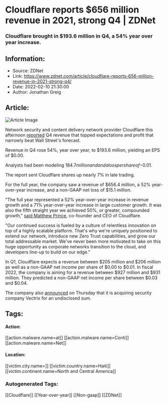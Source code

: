 # Cloudflare reports $656 million revenue in 2021, strong Q4 | ZDNet
### Cloudflare brought in $193.6 million in Q4, a 54% year over year increase.

## Information:
+ Source: ZDNet
+ Link: https://www.zdnet.com/article/cloudflare-reports-656-million-revenue-in-2021-strong-q4/
+ Date: 2022-02-10 21:30:00
+ Author: Jonathan Greig


## Article:
![Article Image](https://www.zdnet.com/a/img/resize/edde794b2aee9ad582a26e1de1c3e6e949757f03/2019/08/13/1edd1eb3-3415-4533-9339-fa0a84f4265c/cloudflare-terminates-service-to-8chan-a-5d4ac517bd6c070001cf1a8c-1-aug-13-2019-11-14-03-poster.jpg?width=770&height=578&fit=crop&auto=webp)

Network security and content delivery network provider Cloudflare this afternoon [reported](https://www.businesswire.com/news/home/20220210005283/en/Cloudflare-Announces-Fourth-Quarter-and-Fiscal-Year-2021-Financial-Results) Q4 revenue that topped expectations and profit that narrowly beat Wall Street's forecast. 

Revenue in Q4 rose 54%, year over year, to $193.6 million, yielding an EPS of $0.00. 

Analysts had been modeling $184.7 million and and a loss per share of -$0.01.


The report sent Cloudflare shares up nearly 7% in late trading. 

For the full year, the company saw a revenue of $656.4 million, a 52% year-over-year increase, and a non-GAAP net loss of $15.1 million.

"The full year represented a 52% year-over-year increase in revenue growth and a 71% year-over-year increase in large customer growth. It was also the fifth straight year we achieved 50%, or greater, compounded growth," [said Matthew Prince](https://www.businesswire.com/news/home/20220210005283/en/Cloudflare-Announces-Fourth-Quarter-and-Fiscal-Year-2021-Financial-Results), co-founder and CEO of Cloudflare. 

"Our continued success is fueled by a culture of relentless innovation on top of a highly scalable platform. That's why we're uniquely positioned to extend our network, introduce new Zero Trust capabilities, and grow our total addressable market. We've never been more motivated to take on this huge opportunity as corporate networks transition to the cloud, and developers line-up to build on our edge."






In Q1, Cloudflare expects a revenue between $205 million and $206 million as well as a non-GAAP net income per share of $0.00 to $0.01. In fiscal 2022, the company is aiming for a revenue between $927 million and $931 million. They predicted a non-GAAP net income per share between $0.03 and $0.04. 

The company also [announced](https://www.businesswire.com/news/home/20220210005132/en/Cloudflare-Acquires-Vectrix-to-Help-Businesses-Gain-Visibility-and-Control-of-Their-Applications) on Thursday that it is acquiring security company Vectrix for an undisclosed sum. 





## Tags:

#### Action:
[[action.malware.name=at]] [[action.malware.name=Conti]] [[action.malware.name=Net]]

#### Location:
[[victim.city.name=]] [[victim.country.name=Haiti]] [[victim.continent.name=North and Central America]]

### Autogenerated Tags:
[[Cloudflare]] [[Year-over-year]] [[Non-gaap]] [[ZDNet]]

